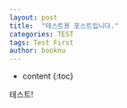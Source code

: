 ```yaml
---
layout: post
title:  "테스트용 포스트입니다."
categories: TEST
tags: Test First
author: booknu
---
```


* content
{:toc}

테스트!